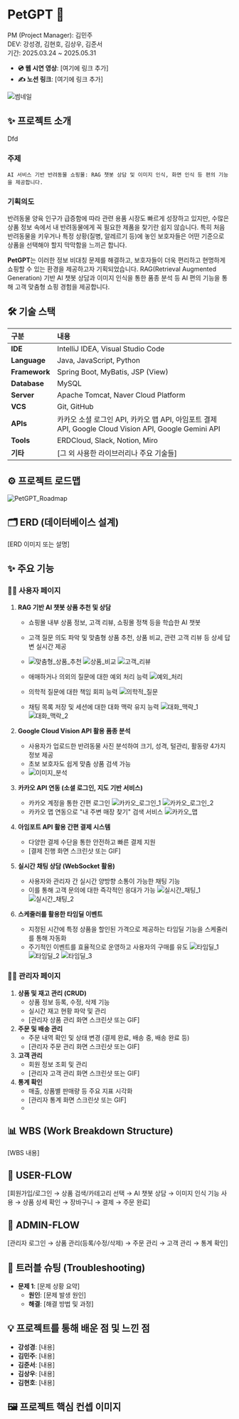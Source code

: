 # **PetGPT 🐶**

PM (Project Manager): 김민주  
DEV: 강성경, 김현호, 김상우, 김준서  
기간: 2025.03.24 ~ 2025.05.31

- **💿 웹 시연 영상**: \[여기에 링크 추가\]
- **✍️ 노션 링크**: \[여기에 링크 추가\]

![썸네일](./images/thumbnail.png)

## **✨ 프로젝트 소개**
Dfd
### 주제

```
AI 서비스 기반 반려동물 쇼핑몰: RAG 챗봇 상담 및 이미지 인식, 화면 인식 등 편의 기능을 제공합니다.
```

### 기획의도

반려동물 양육 인구가 급증함에 따라 관련 용품 시장도 빠르게 성장하고 있지만, 수많은 상품 정보 속에서 내 반려동물에게 꼭 필요한 제품을 찾기란 쉽지 않습니다. 특히 처음 반려동물을 키우거나 특정 상황(질병, 알레르기 등)에 놓인 보호자들은 어떤 기준으로 상품을 선택해야 할지 막막함을 느끼곤 합니다.

**PetGPT**는 이러한 정보 비대칭 문제를 해결하고, 보호자들이 더욱 편리하고 현명하게 쇼핑할 수 있는 환경을 제공하고자 기획되었습니다. RAG(Retrieval Augmented Generation) 기반 AI 챗봇 상담과 이미지 인식을 통한 품종 분석 등 AI 편의 기능을 통해 고객 맞춤형 쇼핑 경험을 제공합니다.

## **🛠️ 기술 스택**

| 구분          | 내용                                                                                                 |
| :------------ | :--------------------------------------------------------------------------------------------------- |
| **IDE**       | IntelliJ IDEA, Visual Studio Code                                                                    |
| **Language**  | Java, JavaScript, Python                                                                             |
| **Framework** | Spring Boot, MyBatis, JSP (View)                                                                     |
| **Database**  | MySQL                                                                                                |
| **Server**    | Apache Tomcat, Naver Cloud Platform                                                                  |
| **VCS**       | Git, GitHub                                                                                          |
| **APIs**      | 카카오 소셜 로그인 API, 카카오 맵 API, 아임포트 결제 API, Google Cloud Vision API, Google Gemini API |
| **Tools**     | ERDCloud, Slack, Notion, Miro                                                                        |
| **기타**      | \[그 외 사용한 라이브러리나 주요 기술들\]                                                            |

##

## **⚙️ 프로젝트 로드맵**

![PetGPT_Roadmap](./images/roadmap.png)

## **🗂️ ERD (데이터베이스 설계)**

\[ERD 이미지 또는 설명\]

## **✨ 주요 기능**

### **🙋‍♀️ 사용자 페이지**

1. **RAG 기반 AI 챗봇 상품 추천 및 상담**

   - 쇼핑몰 내부 상품 정보, 고객 리뷰, 쇼핑몰 정책 등을 학습한 AI 챗봇
   - 고객 질문 의도 파악 및 맞춤형 상품 추천, 상품 비교, 관련 고객 리뷰 등 상세 답변 실시간 제공
   - ![맞춤형_상품_추천](./images/chatbot1.png)
     ![상품_비교](./images/chatbot2.png)
     ![고객_리뷰](./images/chatbot5.png)

   - 애매하거나 의외의 질문에 대한 예외 처리 능력
     ![예외_처리](./images/chatbot3.png)

   - 의학적 질문에 대한 책임 회피 능력
     ![의학적_질문](./images/chatbot4.png)

   - 채팅 목록 저장 및 세션에 대한 대화 맥락 유지 능력
     ![대화_맥락_1](./images/chatbot6.png)
     ![대화_맥락_2](./images/chatbot7.png)

2. **Google Cloud Vision API 활용 품종 분석**

   - 사용자가 업로드한 반려동물 사진 분석하여 크기, 성격, 털관리, 활동량 4가지 정보 제공
   - 초보 보호자도 쉽게 맞춤 상품 검색 가능
   - ![이미지_분석](./images/ai_analysis.png)

3. **카카오 API 연동 (소셜 로그인, 지도 기반 서비스)**

   - 카카오 계정을 통한 간편 로그인
     ![카카오_로그인_1](./images/login1.png)
     ![카카오_로그인_2](./images/login2.png)
   - 카카오 맵 연동으로 "내 주변 매장 찾기" 검색 서비스
     ![카카오_맵](./images/kakao_map.png)

4. **아임포트 API 활용 간편 결제 시스템**

   - 다양한 결제 수단을 통한 안전하고 빠른 결제 지원
   - \[결제 진행 화면 스크린샷 또는 GIF\]

5. **실시간 채팅 상담 (WebSocket 활용)**

   - 사용자와 관리자 간 실시간 양방향 소통이 가능한 채팅 기능
   - 이를 통해 고객 문의에 대한 즉각적인 응대가 가능
     ![실시간_채팅_1](./images/chat1.png)
     ![실시간_채팅_2](./images/chat2.png)

6. **스케줄러를 활용한 타임딜 이벤트**
   - 지정된 시간에 특정 상품을 할인된 가격으로 제공하는 타임딜 기능을 스케줄러를 통해 자동화
   - 주기적인 이벤트를 효율적으로 운영하고 사용자의 구매를 유도
     ![타임딜_1](./images/time_deal1.png)
     ![타임딜_2](./images/time_deal2.png)
     ![타임딜_3](./images/time_deal3.png)

### **👨‍💼 관리자 페이지**

1. **상품 및 재고 관리 (CRUD)**
   - 상품 정보 등록, 수정, 삭제 기능
   - 실시간 재고 현황 파악 및 관리
   - \[관리자 상품 관리 화면 스크린샷 또는 GIF\]
2. **주문 및 배송 관리**
   - 주문 내역 확인 및 상태 변경 (결제 완료, 배송 중, 배송 완료 등)
   - \[관리자 주문 관리 화면 스크린샷 또는 GIF\]
3. **고객 관리**
   - 회원 정보 조회 및 관리
   - \[관리자 고객 관리 화면 스크린샷 또는 GIF\]
4. **통계 확인**
   - 매출, 상품별 판매량 등 주요 지표 시각화
   - \[관리자 통계 화면 스크린샷 또는 GIF\]
   -

##

## **📊 WBS (Work Breakdown Structure)**

\[WBS 내용\]

## **🚀 USER-FLOW**

\[회원가입/로그인 → 상품 검색/카테고리 선택 → AI 챗봇 상담 → 이미지 인식 기능 사용 → 상품 상세 확인 → 장바구니 → 결제 → 주문 완료\]

## **🚀 ADMIN-FLOW**

\[관리자 로그인 → 상품 관리(등록/수정/삭제) → 주문 관리 → 고객 관리 → 통계 확인\]

## **🤔 트러블 슈팅 (Troubleshooting)**

- **문제 1**: \[문제 상황 요약\]
  - **원인**: \[문제 발생 원인\]
  - **해결**: \[해결 방법 및 과정\]

## **💡 프로젝트를 통해 배운 점 및 느낀 점**

- **강성경**: \[내용\]
- **김민주**: \[내용\]
- **김준서**: \[내용\]
- **김상우**: \[내용\]
- **김현호**: \[내용\]

## **🖼️ 프로젝트 핵심 컨셉 이미지**

